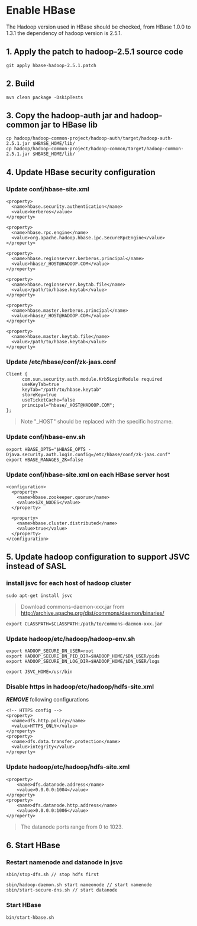 Enable HBase
===============

The Hadoop version used in HBase should be checked, from HBase 1.0.0 to 1.3.1 the dependency of hadoop version is 2.5.1.

## 1. Apply the patch to hadoop-2.5.1 source code
```
git apply hbase-hadoop-2.5.1.patch
```

## 2. Build
```
mvn clean package -DskipTests
```

## 3. Copy the hadoop-auth jar and hadoop-common jar to HBase lib
```
cp hadoop/hadoop-common-project/hadoop-auth/target/hadoop-auth-2.5.1.jar $HBASE_HOME/lib/
cp hadoop/hadoop-common-project/hadoop-common/target/hadoop-common-2.5.1.jar $HBASE_HOME/lib/
```

## 4. Update HBase security configuration

### Update conf/hbase-site.xml
```
<property>
  <name>hbase.security.authentication</name>
  <value>kerberos</value> 
</property>

<property>
  <name>hbase.rpc.engine</name>
  <value>org.apache.hadoop.hbase.ipc.SecureRpcEngine</value>
</property>

<property> 
  <name>hbase.regionserver.kerberos.principal</name> 
  <value>hbase/_HOST@HADOOP.COM</value> 
</property> 

<property> 
  <name>hbase.regionserver.keytab.file</name> 
  <value>/path/to/hbase.keytab</value> 
</property>

<property> 
  <name>hbase.master.kerberos.principal</name> 
  <value>hbase/_HOST@HADOOP.COM</value> 
</property> 

<property> 
  <name>hbase.master.keytab.file</name> 
  <value>/path/to/hbase.keytab</value> 
</property>
```

### Update /etc/hbase/conf/zk-jaas.conf
```
Client {
      com.sun.security.auth.module.Krb5LoginModule required
      useKeyTab=true
      keyTab="/path/to/hbase.keytab"
      storeKey=true
      useTicketCache=false
      principal="hbase/_HOST@HADOOP.COM";
};
```

> Note "_HOST" should be replaced with the specific hostname.

### Update conf/hbase-env.sh
```
export HBASE_OPTS="$HBASE_OPTS -Djava.security.auth.login.config=/etc/hbase/conf/zk-jaas.conf"
export HBASE_MANAGES_ZK=false
```

### Update conf/hbase-site.xml on each HBase server host
```
<configuration>
  <property>
    <name>hbase.zookeeper.quorum</name>
    <value>$ZK_NODES</value>
  </property>
   
  <property>
    <name>hbase.cluster.distributed</name>
    <value>true</value>
  </property>
</configuration>
```

## 5. Update hadoop configuration to support JSVC instead of SASL

### install jsvc for each host of hadoop cluster
```
sudo apt-get install jsvc
```

> Download commons-daemon-xxx.jar from  http://archive.apache.org/dist/commons/daemon/binaries/

```
export CLASSPATH=$CLASSPATH:/path/to/commons-daemon-xxx.jar
```

### Update hadoop/etc/hadoop/hadoop-env.sh
```
export HADOOP_SECURE_DN_USER=root
export HADOOP_SECURE_DN_PID_DIR=$HADOOP_HOME/$DN_USER/pids
export HADOOP_SECURE_DN_LOG_DIR=$HADOOP_HOME/$DN_USER/logs

export JSVC_HOME=/usr/bin
```

### Disable https in hadoop/etc/hadoop/hdfs-site.xml

***REMOVE*** following configurations
```
<!-- HTTPS config -->
<property>
  <name>dfs.http.policy</name>
  <value>HTTPS_ONLY</value>
</property>
<property>
  <name>dfs.data.transfer.protection</name>
  <value>integrity</value>
</property>
```

### Update hadoop/etc/hadoop/hdfs-site.xml
```
<property>
    <name>dfs.datanode.address</name>
    <value>0.0.0.0:1004</value> 
</property>
<property>
    <name>dfs.datanode.http.address</name>
    <value>0.0.0.0:1006</value>
</property>
```

> The datanode ports range from 0 to 1023.

## 6. Start HBase

### Restart namenode and datanode in jsvc
```
sbin/stop-dfs.sh // stop hdfs first

sbin/hadoop-daemon.sh start nameonode // start namenode
sbin/start-secure-dns.sh // start datanode
```

### Start HBase
```
bin/start-hbase.sh
```
